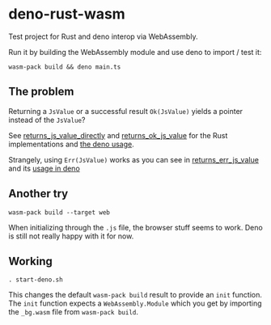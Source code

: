 # deno-rust-wasm

Test project for Rust and deno interop via WebAssembly.

Run it by building the WebAssembly module and use deno to import / test it:

```
wasm-pack build && deno main.ts
```

## The problem

Returning a `JsValue` or a successful result `Ok(JsValue)` yields a pointer instead of the `JsValue`?

See [returns_js_value_directly](./src/lib.rs#L5-L8) and [returns_ok_js_value](./src/lib.rs#L10-L13) for the Rust implementations and [the deno usage](./main.ts#L7-L16).

Strangely, using `Err(JsValue)` works as you can see in [returns_err_js_value](./src/lib.rs#L15-L18) and its [usage in deno](./main.ts#L18-L24)

## Another try

```
wasm-pack build --target web
```

When initializing through the `.js` file, the browser stuff seems to work. Deno is still not really happy with it for now.

## Working

```
. start-deno.sh
```

This changes the default `wasm-pack build` result to provide an `init` function. The `init` function expects a `WebAssembly.Module` which you get by importing the `_bg.wasm` file from `wasm-pack build`.
